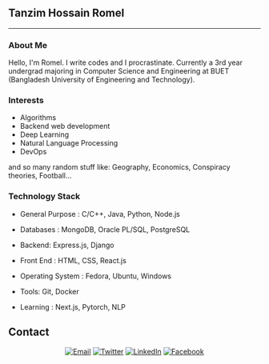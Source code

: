 ## Tanzim Hossain Romel ##
---

### About Me

Hello, I'm Romel. I write codes and I procrastinate. Currently a 3rd year undergrad majoring in Computer Science and Engineering at BUET (Bangladesh University of Engineering and Technology). 

### Interests
- Algorithms
- Backend web development
- Deep Learning
- Natural Language Processing
- DevOps

and so many random stuff like: Geography, Economics, Conspiracy theories, Football...


### Technology Stack ###
- General Purpose : 
   C/C++, Java, Python, Node.js

- Databases : 
   MongoDB, Oracle PL/SQL, PostgreSQL

- Backend:
   Express.js, Django
   
- Front End : 
  HTML, CSS, React.js

- Operating System : 
   Fedora, Ubuntu, Windows

- Tools:
   Git, Docker
  
- Learning : 
   Next.js, Pytorch, NLP
  

## Contact ##
<p align="center">
<a href="mailto:romel.rcs@gmail.com"><img alt="Email" src="https://img.shields.io/badge/Gmail-romel.rcs@gmail.com-red?style=flat&logo=gmail"></a>
<a href="https://twitter.com/RomelRcs"><img alt="Twitter" src="https://img.shields.io/badge/Twitter-Tanzim Hossain Romel-blue?style=flat&logo=twitter"></a>
<a href="https://www.linkedin.com/in/r0m3l/"><img alt="LinkedIn" src="https://img.shields.io/badge/LinkedIn-Tanzim Hossain Romel-blue?style=flat&logo=linkedin"></a>
<a href="https://www.facebook.com/romel.buetcse17/"><img alt="Facebook" src="https://img.shields.io/badge/Facebook-Tanzim Hossain Romel-blue?style=flat&logo=facebook"></a>
</p>
